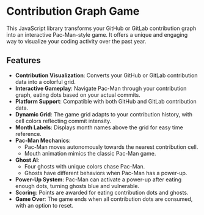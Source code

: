 # Contribution Graph Game

This JavaScript library transforms your GitHub or GitLab contribution graph into an interactive Pac-Man-style game. It offers a unique and engaging way to visualize your coding activity over the past year.

## Features

- **Contribution Visualization**: Converts your GitHub or GitLab contribution data into a colorful grid.
- **Interactive Gameplay**: Navigate Pac-Man through your contribution graph, eating dots based on your actual commits.
- **Platform Support**: Compatible with both GitHub and GitLab contribution data.
- **Dynamic Grid**: The game grid adapts to your contribution history, with cell colors reflecting commit intensity.
- **Month Labels**: Displays month names above the grid for easy time reference.
- **Pac-Man Mechanics**: 
  - Pac-Man moves autonomously towards the nearest contribution cell.
  - Mouth animation mimics the classic Pac-Man game.
- **Ghost AI**: 
  - Four ghosts with unique colors chase Pac-Man.
  - Ghosts have different behaviors when Pac-Man has a power-up.
- **Power-Up System**: Pac-Man can activate a power-up after eating enough dots, turning ghosts blue and vulnerable.
- **Scoring**: Points are awarded for eating contribution dots and ghosts.
- **Game Over**: The game ends when all contribution dots are consumed, with an option to reset.
